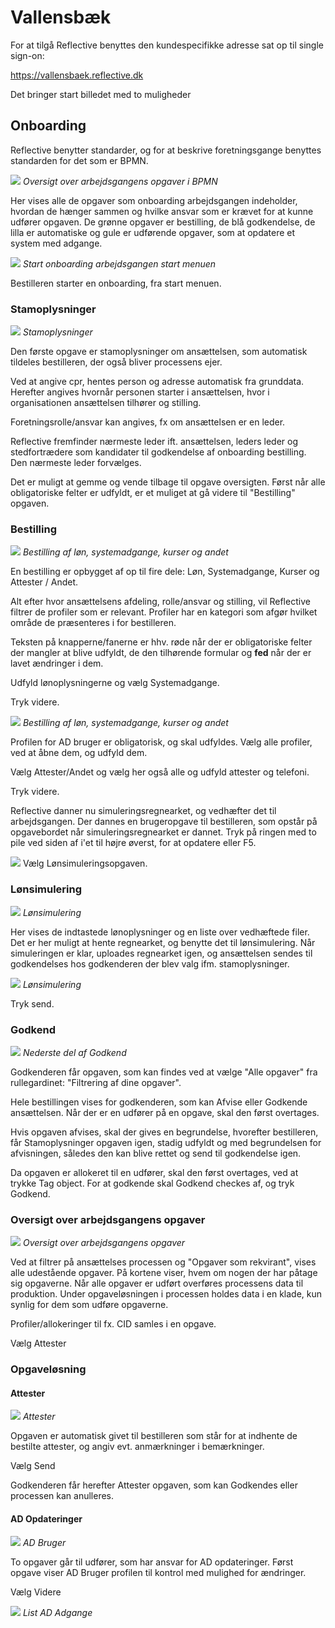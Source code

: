 # Vallensbæk

For at tilgå Reflective benyttes den kundespecifikke adresse sat op til single
sign-on:

https://vallensbaek.reflective.dk

Det bringer start billedet med to muligheder

[](./generel.md ':include')

## Onboarding

Reflective benytter standarder, og for at beskrive foretningsgange benyttes
standarden for det som er BPMN.

![](./onboarding-bpmn.png)
*Oversigt over arbejdsgangens opgaver i BPMN*

Her vises alle de opgaver som onboarding arbejdsgangen indeholder, hvordan de
hænger sammen og hvilke ansvar som er krævet for at kunne udfører opgaven.
De grønne opgaver er bestilling, de blå godkendelse, de lilla er automatiske og
gule er udførende opgaver, som at opdatere et system med adgange.

![](./onboarding0.png)
*Start onboarding arbejdsgangen start menuen*

Bestilleren starter en onboarding, fra start menuen.

### Stamoplysninger
![](./onboarding1.png)
*Stamoplysninger*

Den første opgave er stamoplysninger om ansættelsen, som automatisk tildeles
bestilleren, der også bliver processens ejer.

Ved at angive cpr, hentes person og adresse automatisk fra grunddata. Herefter
angives hvornår personen starter i ansættelsen, hvor i organisationen
ansættelsen tilhører og stilling.

Foretningsrolle/ansvar kan angives, fx om ansættelsen er en leder.

Reflective fremfinder nærmeste leder ift. ansættelsen, leders leder og
stedfortrædere som kandidater til godkendelse af onboarding bestilling. Den
nærmeste leder forvælges.

Det er muligt at gemme og vende tilbage til opgave oversigten. Først når alle
obligatoriske felter er udfyldt, er et muliget at gå videre til "Bestilling"
opgaven.

### Bestilling
![](./onboarding2.png)
*Bestilling af løn, systemadgange, kurser og andet*

En bestilling er opbygget af op til fire dele: Løn, Systemadgange, Kurser og
Attester / Andet.

Alt efter hvor ansættelsens afdeling, rolle/ansvar og stilling, vil Reflective
filtrer de profiler som er relevant. Profiler har en kategori som afgør hvilket
område de præsenteres i for bestilleren.

Teksten på knapperne/fanerne er hhv. røde når der er obligatoriske felter der
mangler at blive udfyldt, de den tilhørende formular og **fed** når der er lavet
ændringer i dem.

Udfyld lønoplysningerne og vælg Systemadgange.

Tryk videre.

![](./onboarding3.png)
*Bestilling af løn, systemadgange, kurser og andet*

Profilen for AD bruger er obligatorisk, og skal udfyldes. Vælg alle profiler,
ved at åbne dem, og udfyld dem.

Vælg Attester/Andet og vælg her også alle og udfyld attester og telefoni.

Tryk videre.

Reflective danner nu simuleringsregnearket, og vedhæfter det til arbejdsgangen.
Der dannes en brugeropgave til bestilleren, som opstår på opgavebordet når
simuleringsregnearket er dannet. Tryk på ringen med to pile ved siden af i'et
til højre øverst, for at opdatere eller F5.

![](./onboarding4.png)
Vælg Lønsimuleringsopgaven.

### Lønsimulering
![](./onboarding5.png)
*Lønsimulering*

Her vises de indtastede lønoplysninger og en liste over vedhæftede filer.
Det er her muligt at hente regnearket, og benytte det til lønsimulering. Når
simuleringen er klar, uploades regnearket igen, og ansættelsen sendes til
godkendelses hos godkenderen der blev valg ifm. stamoplysninger.

![](./onboarding6.png)
*Lønsimulering*

Tryk send.

### Godkend
![](./onboarding7.png)
*Nederste del af Godkend*

Godkenderen får opgaven, som kan findes ved at vælge "Alle opgaver" fra
rullegardinet: "Filtrering af dine opgaver".

Hele bestillingen vises for godkenderen, som kan Afvise eller Godkende ansættelsen.
Når der er en udfører på en opgave, skal den først overtages.

Hvis opgaven afvises, skal der gives en begrundelse, hvorefter bestilleren, får
Stamoplysninger opgaven igen, stadig udfyldt og med begrundelsen for afvisningen,
således den kan blive rettet og send til godkendelse igen.

Da opgaven er allokeret til en udfører, skal den først overtages, ved at trykke
Tag object.
For at godkende skal Godkend checkes af, og tryk Godkend.

### Oversigt over arbejdsgangens opgaver
![](./onboarding8.png)
*Oversigt over arbejdsgangens opgaver*

Ved at filtrer på ansættelses processen og "Opgaver som rekvirant", vises alle udestående
opgaver. På kortene viser, hvem om nogen der har påtage sig opgaverne. Når alle
opgaver er udført overføres processens data til produktion. Under opgaveløsningen
i processen holdes data i en klade, kun synlig for dem som udføre opgaverne.

Profiler/allokeringer til fx. CID samles i en opgave.

Vælg Attester

### Opgaveløsning

#### Attester
![](./onboarding9.png)
*Attester*

Opgaven er automatisk givet til bestilleren som står for at indhente de
bestilte attester, og angiv evt. anmærkninger i bemærkninger.

Vælg Send

Godkenderen får herefter Attester opgaven, som kan Godkendes eller processen kan
anulleres.

#### AD Opdateringer
![](./onboarding10.png)
*AD Bruger*

To opgaver går til udfører, som har ansvar for AD opdateringer. Først opgave viser
AD Bruger profilen til kontrol med mulighed for ændringer.

Vælg Videre

![](./onboarding11.png)
*List AD Adgange*
